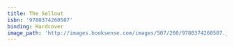 ```yaml
---
title: The Sellout
isbn: '9780374260507'
binding: Hardcover
image_path: 'http://images.booksense.com/images/507/260/9780374260507.jpg'
---
```


